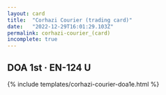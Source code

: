 ```yaml
---
layout: card
title:  "Corhazi Courier (trading card)"
date:   "2022-12-29T16:01:29.103Z"
permalink: corhazi-courier_(card)
incomplete: true
---
```


## DOA 1st &middot; EN-124 U

{% include templates/corhazi-courier-doa1e.html %}
